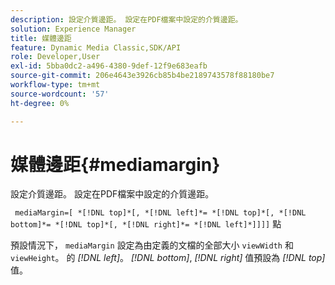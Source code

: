 ```yaml
---
description: 設定介質邊距。 設定在PDF檔案中設定的介質邊距。
solution: Experience Manager
title: 媒體邊距
feature: Dynamic Media Classic,SDK/API
role: Developer,User
exl-id: 5bba0dc2-a496-4380-9def-12f9e683eafb
source-git-commit: 206e4643e3926cb85b4be2189743578f88180be7
workflow-type: tm+mt
source-wordcount: '57'
ht-degree: 0%

---
```


# 媒體邊距{#mediamargin}

設定介質邊距。 設定在PDF檔案中設定的介質邊距。

` mediaMargin=[ *[!DNL top]*[, *[!DNL left]*= *[!DNL top]*[, *[!DNL bottom]*= *[!DNL top]*[, *[!DNL right]*= *[!DNL left]*]]]]` 點

預設情況下， `mediaMargin` 設定為由定義的文檔的全部大小 `viewWidth` 和 `viewHeight`。 的 *[!DNL left]*。 *[!DNL bottom]*, *[!DNL right]* 值預設為 *[!DNL top]* 值。
